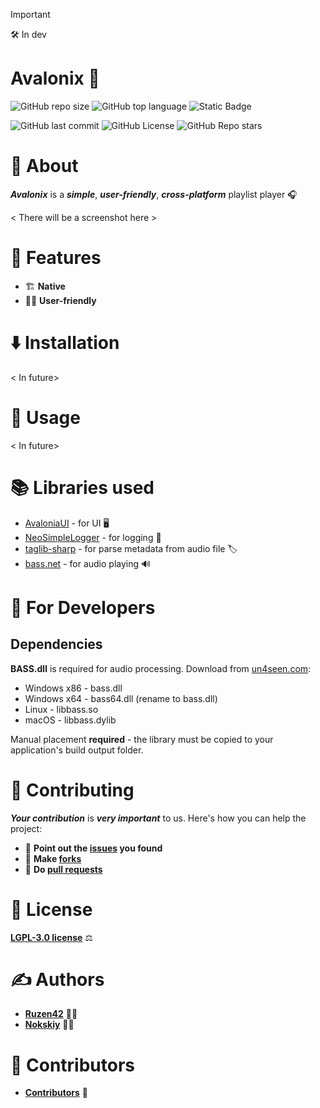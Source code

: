 > [!IMPORTANT]
> 🛠️ In dev

# **Avalonix** 🎵

![GitHub repo size](https://img.shields.io/github/repo-size/Nokskiy/Avalonix?style=for-the-badge&logo=github)
![GitHub top language](https://img.shields.io/github/languages/top/Nokskiy/Avalonix?style=for-the-badge)
![Static Badge](https://img.shields.io/badge/Cross_platform-blue?style=for-the-badge)

![GitHub last commit](https://img.shields.io/github/last-commit/Nokskiy/Avalonix?style=for-the-badge&logo=github)
![GitHub License](https://img.shields.io/github/license/Nokskiy/Avalonix?style=for-the-badge)
![GitHub Repo stars](https://img.shields.io/github/stars/Nokskiy/Avalonix?style=for-the-badge&color=yellow)

# 📌 **About**

***Avalonix*** is a ***simple***, ***user-friendly***, ***cross-platform*** playlist player 🎧

< There will be a screenshot here >

# 🌟 **Features**
- 🏗️ **Native**
- 👨‍💻 **User-friendly**

# ⬇️ **Installation**
< In future>

# 🚀 **Usage**
< In future>

# 📚 **Libraries used**
- [AvaloniaUI](https://github.com/AvaloniaUI/Avalonia) - for UI 🖥️
- [NeoSimpleLogger](https://github.com/ruzen42/simple-logger) - for logging 📝
- [taglib-sharp](https://github.com/mono/taglib-sharp) - for parse metadata from audio file 🏷️
- [bass.net](https://www.radio42.com/bass/) - for audio playing 🔊

# 🔧 For Developers

## Dependencies

**BASS.dll** is required for audio processing. Download from [un4seen.com](https://www.un4seen.com/):

- Windows x86 - bass.dll
- Windows x64 - bass64.dll (rename to bass.dll)
- Linux - libbass.so  
- macOS - libbass.dylib

Manual placement **required** - the library must be copied to your application's build output folder.

# 🤝 **Contributing**
***Your contribution*** is ***very important*** to us. Here's how you can help the project:
- 🐛 **Point out the [issues](https://github.com/Nokskiy/Avalonix/issues) you found**
- 🍴 **Make [forks](https://github.com/Nokskiy/Avalonix/forks)**
- 🔀 **Do [pull requests](https://github.com/Nokskiy/Avalonix/pulls)**

# 📄 **License**
[**LGPL-3.0 license**](.\\LICENSE) ⚖️

# ✍️ **Authors**
- [**Ruzen42**](https://github.com/ruzen42) 👨‍💻
- [**Nokskiy**](https://github.com/Nokskiy) 👨‍💻

# 👥 **Contributors**
- [**Contributors**](https://github.com/Nokskiy/Avalonix/graphs/contributors) 🌟
